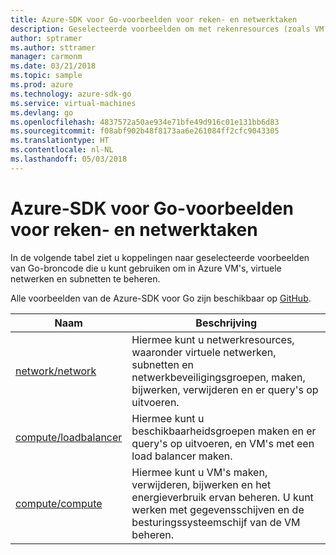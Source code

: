 ```yaml
---
title: Azure-SDK voor Go-voorbeelden voor reken- en netwerktaken
description: Geselecteerde voorbeelden om met rekenresources (zoals VM's) en virtuele netwerken te werken met behulp van de Azure-SDK voor Go.
author: sptramer
ms.author: sttramer
manager: carmonm
ms.date: 03/21/2018
ms.topic: sample
ms.prod: azure
ms.technology: azure-sdk-go
ms.service: virtual-machines
ms.devlang: go
ms.openlocfilehash: 4837572a50ae934e71bfe49d916c01e131bb6d83
ms.sourcegitcommit: f08abf902b48f8173aa6e261084ff2cfc9043305
ms.translationtype: HT
ms.contentlocale: nl-NL
ms.lasthandoff: 05/03/2018
---
```

# <a name="azure-sdk-for-go-samples-for-compute-and-networking"></a>Azure-SDK voor Go-voorbeelden voor reken- en netwerktaken

In de volgende tabel ziet u koppelingen naar geselecteerde voorbeelden van Go-broncode die u kunt gebruiken om in Azure VM's, virtuele netwerken en subnetten te beheren. 

Alle voorbeelden van de Azure-SDK voor Go zijn beschikbaar op [GitHub](https://github.com/Azure-Samples/azure-sdk-for-go-samples).

| Naam | Beschrijving |
|------|-------------|
| [network/network](https://github.com/Azure-Samples/azure-sdk-for-go-samples/blob/master/network/network.go) | Hiermee kunt u netwerkresources, waaronder virtuele netwerken, subnetten en netwerkbeveiligingsgroepen, maken, bijwerken, verwijderen en er query's op uitvoeren. |
| [compute/loadbalancer](https://github.com/Azure-Samples/azure-sdk-for-go-samples/blob/master/compute/loadbalancer.go) | Hiermee kunt u beschikbaarheidsgroepen maken en er query's op uitvoeren, en VM's met een load balancer maken. |
| [compute/compute](https://github.com/Azure-Samples/azure-sdk-for-go-samples/blob/master/compute/compute.go) | Hiermee kunt u VM's maken, verwijderen, bijwerken en het energieverbruik ervan beheren. U kunt werken met gegevensschijven en de besturingssysteemschijf van de VM beheren. |
